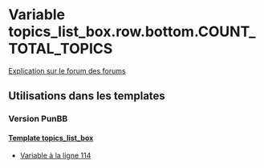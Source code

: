 # Variable topics_list_box.row.bottom.COUNT_TOTAL_TOPICS
[Explication sur le forum des forums](http://forum.forumactif.com/t294113-listing-des-variables#topics_list_box.row.bottom.COUNT_TOTAL_TOPICS)

## Utilisations dans les templates

### Version PunBB

#### [Template topics_list_box](punbb/topics_list_box.md)
* [Variable à la ligne 114](../punbb/topics_list_box.tpl#L114)